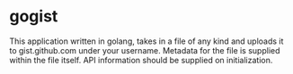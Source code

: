 # gogist
This application written in golang, takes in a file of any kind and uploads it to gist.github.com under your username. Metadata for the file is supplied within the file itself. API information should be supplied on initialization.
